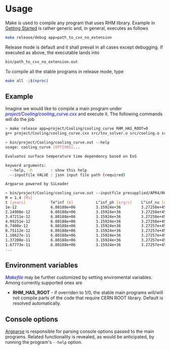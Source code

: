 # Usage

Make is used to compile any program that uses RHM library. Example in [Getting Started](../getting_started/first_run.md) is rather generic and, in general, executes as follows
```bash
make release/debug app=path_to_cxx_no_extension
```

Release mode is default and it shall prevail in all cases except debugging. If executed as above, the executable lands into
```bash
bin/path_to_cxx_no_extension.out
```

To compile all the stable programs in release mode, type
```bash
make all -j$(nproc)
```

## Example

Imagine we would like to compile a main program under <span style="color:blue">_project/Cooling/cooling_curve.cxx_</span> and execute it. The following commands will do the job
```bash
> make release app=project/Cooling/cooling_curve RHM_HAS_ROOT=0
g++ project/Cooling/cooling_curve.cxx src/tov_solver.o src/cooling.o src/auxiliaries.o -o bin/project/Cooling/cooling_curve.out -Wall -Wextra  -DRHM_HAS_ROOT=0 -O3

> bin/project/Cooling/cooling_curve.out --help
usage: cooling_curve [OPTIONS]...

Evaluates surface temperature time dependency based on EoS

keyword arguments:
  --help, -h        : show this help
  --inputfile VALUE : json input file path (required)

Argparse powered by SiLeader

> bin/project/Cooling/cooling_curve.out --inputfile presupplied/APR4/RHMconfig.json
M = 1.4 [Ms]
t [years]           Te^inf [K]          L^inf_ph [erg/s]    L^inf_nu [erg/s]
1e-12               6.80188e+06         3.15924e+36         3.27258e+45
2.14988e-12         6.80188e+06         3.15924e+36         3.27258e+45
3.47211e-12         6.80188e+06         3.15924e+36         3.27258e+45
4.99251e-12         6.80188e+06         3.15924e+36         3.27258e+45
6.7408e-12          6.80188e+06         3.15924e+36         3.27257e+45
8.75112e-12         6.80188e+06         3.15924e+36         3.27257e+45
1.10627e-11         6.80188e+06         3.15924e+36         3.27257e+45
1.37208e-11         6.80188e+06         3.15924e+36         3.27257e+45
1.67773e-11         6.80188e+06         3.15924e+36         3.27257e+45
...
```

## Environment variables

<span style="color:blue">_Makefile_</span> may be further customized by setting enviromental variables. Among currently supported ones are
    
- **RHM_HAS_ROOT** - if overriden to 1/0, the stable main programs will/will not compile parts of the code that require CERN ROOT library. Default is resolved automatically.

## Console options

[Argparse](https://github.com/SiLeader/argparse) is responsible for parsing console options passed to the main programs. Related functionality is revealed, as would be anticipated, by running the program's `--help` option.
